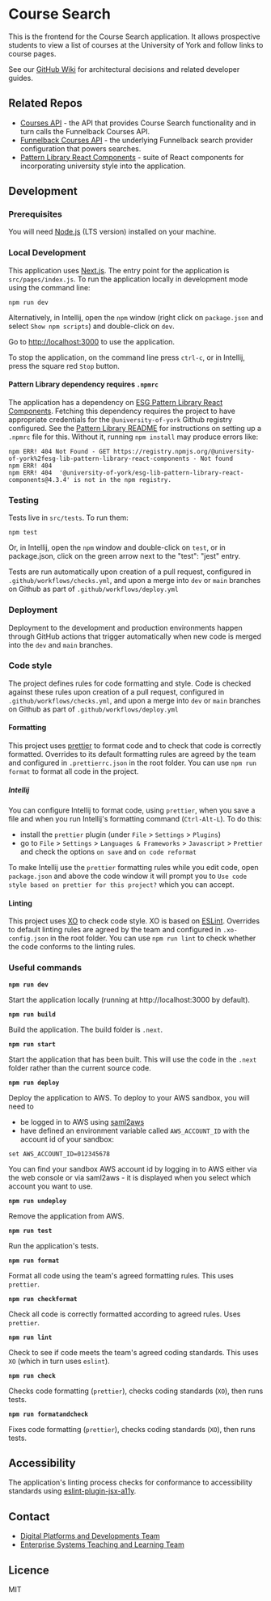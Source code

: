 # Course Search

This is the frontend for the Course Search application. It allows
prospective students to view a list of courses at the University of York
and follow links to course pages.

See our [GitHub Wiki](https://github.com/university-of-york/uoy-app-course-search/wiki) for architectural decisions and related developer guides.

## Related Repos

- [Courses API](https://github.com/university-of-york/uoy-api-courses) - the API that provides Course Search functionality and in turn calls the Funnelback Courses API.
- [Funnelback Courses API](https://github.com/university-of-york/uoy-config-funnelback-courses) - the underlying Funnelback search provider configuration that powers searches.
- [Pattern Library React Components](https://github.com/university-of-york/esg-lib-pattern-library-react-components) - suite of React components for incorporating university style into the application.

## Development

### Prerequisites

You will need [Node.js](https://nodejs.org/en/download/) (LTS version) installed on your machine.

### Local Development

This application uses [Next.js](https://nextjs.org/). The entry point
for the application is `src/pages/index.js`. To run the
application locally in development mode using the command line:

```
npm run dev
```

Alternatively, in Intellij, open the `npm` window (right click
on `package.json` and select `Show npm scripts`) and double-click on
`dev`.

Go to [http://localhost:3000](http://localhost:3000)
to use the application.

To stop the application, on the command line press `ctrl-c`, or in
Intellij, press the square red `Stop` button.

#### Pattern Library dependency requires `.npmrc`

The application has a dependency on [ESG Pattern Library React Components](https://github.com/university-of-york/esg-lib-pattern-library-react-components).
Fetching this dependency requires the project to have appropriate credentials
for the `@university-of-york` Github registry configured. 
See the [Pattern Library README](https://github.com/university-of-york/esg-lib-pattern-library-react-components)
for instructions on setting up a `.npmrc` file for this. Without it, running
`npm install` may produce errors like:

```
npm ERR! 404 Not Found - GET https://registry.npmjs.org/@university-of-york%2fesg-lib-pattern-library-react-components - Not found
npm ERR! 404
npm ERR! 404  '@university-of-york/esg-lib-pattern-library-react-components@4.3.4' is not in the npm registry.
```

### Testing

Tests live in `src/tests`. To run them:

```
npm test
```

Or, in Intellij, open the `npm` window and double-click on `test`, or in package.json, click on the green arrow next to the "test": "jest" entry.

Tests are run automatically upon creation of a pull request, configured in `.github/workflows/checks.yml`, 
and upon a merge into `dev` or `main` branches on Github as part of `.github/workflows/deploy.yml`

### Deployment

Deployment to the development and production environments happen through GitHub actions that trigger automatically when 
new code is merged into the `dev` and `main` branches. 

### Code style

The project defines rules for code formatting and style. Code is checked against these
rules upon creation of a pull request, configured in `.github/workflows/checks.yml`, 
and upon a merge into `dev` or `main` branches on Github as part of `.github/workflows/deploy.yml`

#### Formatting

This project uses [prettier](https://prettier.io/) to format code and to check that code
is correctly formatted. Overrides to its default formatting rules are agreed by the team and
configured in `.prettierrc.json` in the root folder. You can use `npm run format` to format
all code in the project.

##### Intellij

You can configure Intellij to format code, using `prettier`, when you save a file and when 
you run Intellij's formatting command (`Ctrl-Alt-L`). To do this:
* install the `prettier` plugin (under `File` > `Settings` > `Plugins`)
* go to `File` > `Settings` > `Languages & Frameworks` > `Javascript` > `Prettier` and
check the options `on save` and `on code reformat`

To make Intellij use the `prettier` formatting rules while you edit code, open
`package.json` and above the code window it will prompt you to `Use code style based on prettier for this project?`
which you can accept.

#### Linting

This project uses [XO](https://github.com/xojs/xo) to check code style. 
XO is based on [ESLint](https://eslint.org/). Overrides to default linting rules are agreed
by the team and configured in `.xo-config.json` in the root folder. You can use `npm run lint`
to check whether the code conforms to the linting rules.

### Useful commands

**`npm run dev`**

Start the application locally (running at http://localhost:3000 by default).

**`npm run build`**

Build the application. The build folder is `.next`.

**`npm run start`**

Start the application that has been built. This will use the code in the `.next` folder rather than the current source code.

**`npm run deploy`**

Deploy the application to AWS. To deploy to your AWS sandbox, you will need to 
* be logged in to AWS using [saml2aws](https://wiki.york.ac.uk/display/AWS/2.+Command+Line+Access)
* have defined an environment variable called `AWS_ACCOUNT_ID` with the account id of your sandbox:

```
set AWS_ACCOUNT_ID=012345678
```

You can find your sandbox AWS account id by logging in to AWS either via
the web console or via saml2aws - it is displayed when you select which
account you want to use.

**`npm run undeploy`**

Remove the application from AWS.

**`npm run test`**

Run the application's tests.

**`npm run format`**

Format all code using the team's agreed formatting rules. This uses `prettier`.

**`npm run checkformat`**

Check all code is correctly formatted according to agreed rules. Uses `prettier`.

**`npm run lint`**

Check to see if code meets the team's agreed coding standards. This uses `XO` (which in turn uses `eslint`).

**`npm run check`**

Checks code formatting (`prettier`), checks coding standards (`XO`), then runs tests.

**`npm run formatandcheck`**

Fixes code formatting (`prettier`), checks coding standards (`XO`), then runs tests.

## Accessibility

The application's linting process checks for conformance to accessibility standards
using [eslint-plugin-jsx-a11y](https://github.com/jsx-eslint/eslint-plugin-jsx-a11y).

## Contact

- [Digital Platforms and Developments Team](mailto:marketing-support@york.ac.uk)
- [Enterprise Systems Teaching and Learning Team](mailto:esg-teaching-and-learning-group@york.ac.uk)

## Licence

MIT

